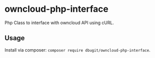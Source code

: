 # owncloud-php-interface
Php Class to interface with owncloud API using cURL.

## Usage

Install via composer: `composer require dbugit/owncloud-php-interface`.
